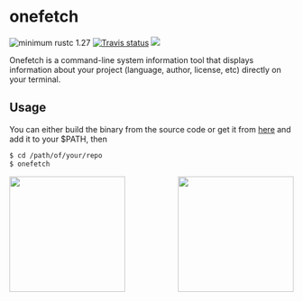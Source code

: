 # onefetch
![minimum rustc 1.27](https://img.shields.io/badge/rustc-%2B1.27-orange.svg)
[![Travis status](https://travis-ci.org/o2sh/onefetch.svg?branch=master)](https://travis-ci.org/o2sh/onefetch)
<a href="./LICENSE.md"><img src="https://img.shields.io/badge/license-MIT-blue.svg"></a>

Onefetch is a command-line system information tool that displays information about your project (language, author, license, etc) directly on your terminal.

## Usage

You can either build the binary from the source code or get it from [here](https://github.com/o2sh/onefetch/releases) and add it to your $PATH, then

```sh
$ cd /path/of/your/repo
$ onefetch
```

<p align="center">
<img src="https://github.com/o2sh/onefetch/blob/master/assets/rust.png" align="left" height="205px">
<img src="https://github.com/o2sh/onefetch/blob/master/assets/go.png" align="right" height="205px">
</p>
